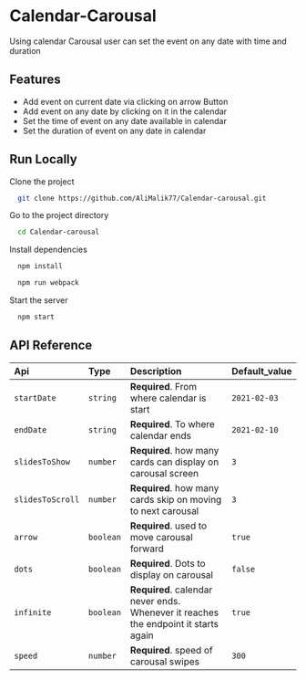 # Calendar-Carousal

Using calendar Carousal user can set the event on any date with time and duration

## Features

- Add event on current date via clicking on arrow Button
- Add event on any date by clicking on it in the calendar
- Set the time of event on any date available in calendar
- Set the duration of event on any date in calendar

## Run Locally

Clone the project

```bash
  git clone https://github.com/AliMalik77/Calendar-carousal.git
```

Go to the project directory

```bash
  cd Calendar-carousal
```

Install dependencies

```bash
  npm install
```

```bash
  npm run webpack
```

Start the server

```bash
  npm start
```

## API Reference

| Api              | Type      | Description                                                                         | Default_value |
| :--------------- | :-------- | :---------------------------------------------------------------------------------- | :------------ |
| `startDate`      | `string`  | **Required**. From where calendar is start                                          | `2021-02-03`  |
| `endDate`        | `string`  | **Required**. To where calendar ends                                                | `2021-02-10`  |
| `slidesToShow`   | `number`  | **Required**. how many cards can display on carousal screen                         | `3`           |
| `slidesToScroll` | `number`  | **Required**. how many cards skip on moving to next carousal                        | `3`           |
| `arrow`          | `boolean` | **Required**. used to move carousal forward                                         | `true`        |
| `dots`           | `boolean` | **Required**. Dots to display on carousal                                           | `false`       |
| `infinite`       | `boolean` | **Required**. calendar never ends. Whenever it reaches the endpoint it starts again | `true`        |
| `speed`          | `number`  | **Required**. speed of carousal swipes                                              | `300`         |
